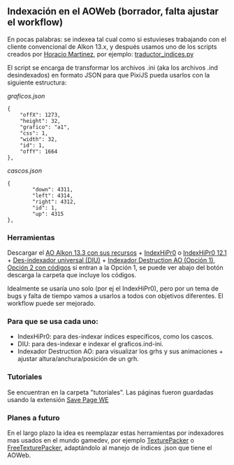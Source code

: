 ## Indexación en el AOWeb (borrador, falta ajustar el workflow)

En pocas palabras: se indexea tal cual como si estuvieses trabajando con el cliente convencional de Alkon 13.x, y después usamos uno de los scripts creados por [Horacio Martinez](https://github.com/horaciomartinez), por ejemplo: [traductor_indices.py](placeholder)

El script se encarga de transformar los archivos .ini (aka los archivos .ind desindexados) en formato JSON para que PixiJS pueda usarlos con la siguiente estructura:

_graficos.json_

```
{
    "offX": 1273,
    "height": 32,
    "grafico": "a1",
    "css": 1,
    "width": 32,
    "id": 1,
    "offY": 1664
},
```

_cascos.json_

```
{
        "down": 4311,
        "left": 4314,
        "right": 4312,
        "id": 1,
        "up": 4315
},
```

### Herramientas

Descargar el [AO Alkon 13.3 con sus recursos](https://github.com/Comunidad-Winter/Argentum-Online) + [IndexHiPr0](https://www.4shared.com/zip/11XJRoXQ/IndexHiPr0.html) o [IndexHiPr0 12.1](https://www.4shared.com/zip/F2NO-xE-/IndexHiPr0-v0121.html) + [Des-indexador universal (DIU)](https://www.4shared.com/zip/RNZVGzGt/des-indexador_universal__diu_.html) + [Indexador Destruction AO (Opción 1)](https://www.4shared.com/get/aOPKaTr7iq/Destruction-Ao_Index_Dater.html), [Opción 2 con códigos](https://www.4shared.com/postDownload/7nxeik_ujq/DestructionAOIndexDater_171008.html) si entran a la Opción 1, se puede ver abajo del botón descarga la carpeta que incluye los códigos.

Idealmente se usaría uno solo (por ej el IndexHiPr0), pero por un tema de bugs y falta de tiempo vamos a usarlos a todos con objetivos diferentes. El workflow puede ser mejorado.

### Para que se usa cada uno:

- IndexHiPr0: para des-indexar índices específicos, como los cascos.
- DIU: para des-indexar e indexar el graficos.ind-ini.
- Indexador Destruction AO: para visualizar los grhs y sus animaciones + ajustar altura/anchura/posición de un grh.

### Tutoriales

Se encuentran en la carpeta "tutoriales". Las páginas fueron guardadas usando la extensión [Save Page WE](https://addons.mozilla.org/en-US/firefox/addon/save-page-we/)

### Planes a futuro

En el largo plazo la idea es reemplazar estas herramientas por indexadores mas usados en el mundo gamedev, por ejemplo [TexturePacker](https://www.codeandweb.com/texturepacker) o [FreeTexturePacker](https://github.com/odrick/free-tex-packer), adaptándolo al manejo de índices .json que tiene el AOWeb.
